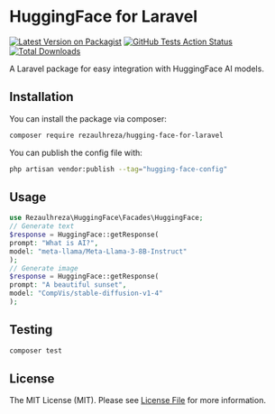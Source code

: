 # HuggingFace for Laravel

[![Latest Version on Packagist](https://img.shields.io/packagist/v/rezaulhreza/hugging-face-for-laravel.svg?style=flat-square)](https://packagist.org/packages/rezaulhreza/hugging-face-for-laravel)
[![GitHub Tests Action Status](https://img.shields.io/github/workflow/status/rezaulhreza/hugging-face-for-laravel/run-tests?label=tests)](https://github.com/rezaulhreza/hugging-face-for-laravel/actions?query=workflow%3Arun-tests+branch%3Amain)
[![Total Downloads](https://img.shields.io/packagist/dt/rezaulhreza/hugging-face-for-laravel.svg?style=flat-square)](https://packagist.org/packages/rezaulhreza/hugging-face-for-laravel)

A Laravel package for easy integration with HuggingFace AI models.

## Installation

You can install the package via composer:
```bash
composer require rezaulhreza/hugging-face-for-laravel
```

You can publish the config file with:
```bash
php artisan vendor:publish --tag="hugging-face-config"
```


## Usage
```php
use Rezaulhreza\HuggingFace\Facades\HuggingFace;
// Generate text
$response = HuggingFace::getResponse(
prompt: "What is AI?",
model: "meta-llama/Meta-Llama-3-8B-Instruct"
);
// Generate image
$response = HuggingFace::getResponse(
prompt: "A beautiful sunset",
model: "CompVis/stable-diffusion-v1-4"
);
```

## Testing
```bash
composer test
```

## License

The MIT License (MIT). Please see [License File](LICENSE.md) for more information.
